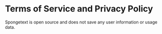 # Terms of Service and Privacy Policy

Spongetext is open source and does not save any user information or usage data.
